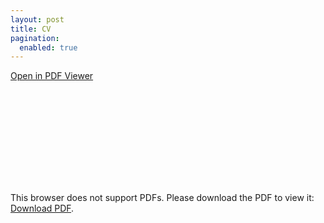 ```yaml
---
layout: post
title: CV
pagination:
  enabled: true
---
```


<a href="https://nicolas-risberg.github.io/images/CV_NicolasRisberg.pdf">Open in PDF Viewer</a>
<br>

<object data="https://nicolas-risberg.github.io/images/CV_NicolasRisberg.pdf" type="application/pdf" width="100%" height="1180px">
    <embed src="https://nicolas-risberg.github.io/images/CV_NicolasRisberg.pdf">
        <p>This browser does not support PDFs. Please download the PDF to view it: <a href="https://nicolas-risberg.github.io/images/CV_NicolasRisberg.pdf">Download PDF</a>.</p>
    </embed>
</object>